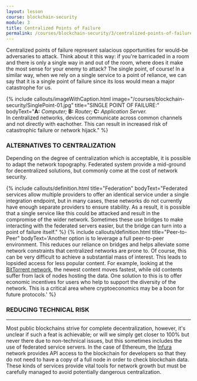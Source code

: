 ```yaml
---
layout: lesson
course: blockchain-security
module: 3
title: Centralized Points of Failure
permalink: /courses/blockchain-security/3/centralized-points-of-failure/
---
```

<!-- <iframe width="1280" height="720" src="https://www.youtube.com/embed/AJhQmWn5cdk?list=PLVmd1I9lPns9tKLMAYdnUx3oiegbIg7sJ" frameborder="0" allow="accelerometer; autoplay; encrypted-media; gyroscope; picture-in-picture" allowfullscreen></iframe> -->

<span class="openingParagraph">Centralized points of failure represent salacious opportunities for would-be adversaries to attack. </span>
Think about it this way: if you're barricaded in a room and there is only a single way in and out of the room, where does it make the most sense for your enemy to attack? The single point, of course! In a similar way, when we rely on a single service to a point of reliance, we can say that it is a single point of failure since its loss would mean a major catastrophe for us.

{% include callouts/imageWithCaption.html
	image="/courses/blockchain-security/SinglePoint-01.jpg"
	title="SINGLE POINT OF FAILURE:"
	bodyText="<b>A:</b> <i>Computer;</i> <b>B:</b> <i>Router;</i> <b>C:</b> <i>Application Server.</i><br>In centralized networks, devices communicate across common channels and not directly with eachother. This can result in increased risk of catastrophic failure or network hijack."
%}

<h3>ALTERNATIVES TO CENTRALIZATION</h3>
Depending on the degree of centralization which is acceptable, it is possible to adapt the network topography. Federated system provide a mid-ground for decentralized solutions, but commonly come at the cost of network security.

{% include callouts/definition.html
	title="Federation"
	bodyText="Federated services allow multiple providers to offer an identical service under a single integration endpoint, but in many cases, these networks do not currently have enough separate providers to ensure stability. As a result, it is possible that a single service like this could be attacked and result in the compromise of the wider network. Sometimes these use bridges to make interacting with the federated servers easier, but the bridge can turn into a point of failure itself."
%}
{% include callouts/definition.html
	title="Peer-to-Peer"
	bodyText='Another option is to leverage a full peer-to-peer environment. This reduces our reliance on bridges and helps alleviate some network constraints that centralized networks are prone to. Of course, this can be very difficult to achieve a substantial mass of interest. This leads to lopsided access for less popular content. For example, looking at the <a href="https://en.wikipedia.org/wiki/BitTorrent">BitTorrent network</a>, the newest content moves fastest, while old contents suffer from lack of nodes hosting the data. One solution to this is to offer economic incentives for users who help to support the diversity of the network. This is a critical area where cryptoeconomics may be a boon for future protocols.'
%}


<h3>REDUCING TECHNICAL RISK</h3>
<hr />

Most public blockchains strive for complete decentralization, however, it's unclear if such a feat is achievable; or will we simply get closer to 100% but never there due to non-technical issues, but this sometimes includes the use of federated service servers. In the case of Ethereum, the <a href="https://infura.io/">Infura</a> network provides API access to the blockchain for developers so that they do not need to have a copy of a full node in order to check blockchain data. These kinds of services provide vital tools for network growth but must be carefully managed to avoid potentially dangerous centralization.

